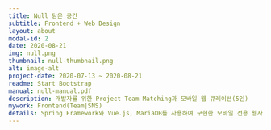 ```yaml
---
title: Null 담은 공간
subtitle: Frontend + Web Design
layout: about
modal-id: 2
date: 2020-08-21
img: null.png
thumbnail: null-thumbnail.png
alt: image-alt
project-date: 2020-07-13 ~ 2020-08-21
readme: Start Bootstrap
manual: null-manual.pdf
description: 개발자를 위한 Project Team Matching과 모바일 웹 큐레이션(5인)
mywork: Frontend(Team|SNS)
details: Spring Framework와 Vue.js, MariaDB를 사용하여 구현한 모바일 전용 웹사이트. 기본적인 SNS 기능과 함께 Project Team Matching을 통해 개발자들에게 도움을 줄 수 있는 사이트가 목적.
---
```

